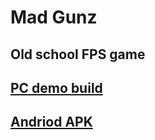 # Mad Gunz
## Old school FPS game

[PC demo build](https://drive.google.com/file/d/1YnK0FmgOQR3YRB_9TbN13mcoLNzfPcY2/view?usp=share_link)
--
[Andriod APK](https://drive.google.com/file/d/1FwEjPcV2NE12LJFf8X7SPgx1aj5cuqbY/view?usp=share_link)
--
